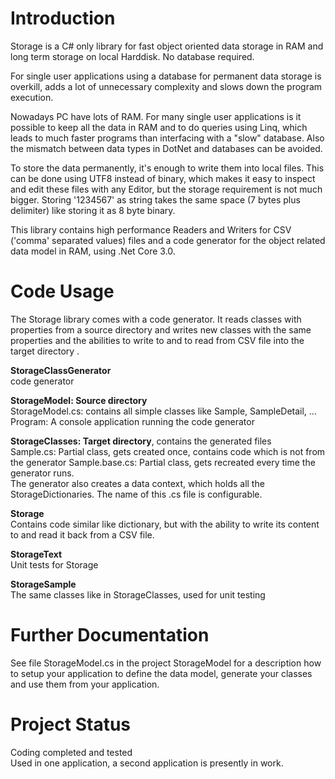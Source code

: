 # Introduction
Storage is a C# only library for fast object oriented data storage in RAM and long term storage on local Harddisk. No database required.

For single user applications using a database for permanent data storage is overkill, adds a lot of unnecessary complexity and slows
down the program execution.

Nowadays PC have lots of RAM. For many single user applications is it possible to keep all the data in RAM and to do queries using Linq, 
which leads to much faster programs than interfacing with a "slow" database. Also the mismatch between data types in DotNet and databases
can be avoided.

To store the data permanently, it's enough to write them into local files. This can be done using UTF8 instead of binary, which
makes it easy to inspect and edit these files with any Editor, but the storage requirement is not much bigger. Storing '1234567' as string
takes the same space (7 bytes plus delimiter) like storing it as 8 byte binary.

This library contains high performance Readers and Writers for CSV ('comma' separated values) files and a code generator for the 
object related data model in RAM, using .Net Core 3.0.

# Code Usage
The Storage library comes with a code generator. It reads classes with properties from a source
directory and writes new classes with the same properties and the 
abilities to write to and to read from CSV file into the target directory .

**StorageClassGenerator**  
code generator

**StorageModel: Source directory**  
StorageModel.cs: contains all simple classes like Sample, SampleDetail, ...  
Program: A console application running the code generator

**StorageClasses: Target directory**, contains the generated files  
Sample.cs: Partial class, gets created once, contains code which is not from the generator
Sample.base.cs: Partial class, gets recreated every time the generator runs.  
The generator also creates a data context, which holds all the StorageDictionaries. The
name of this .cs file is configurable.

**Storage**  
Contains code similar like dictionary, but with the ability to write its content to and read 
it back from a CSV file.

**StorageText**  
Unit tests for Storage

**StorageSample**  
The same classes like in StorageClasses, used for unit testing

# Further Documentation
See file StorageModel.cs in the project StorageModel for a description how to setup your 
application to define the data model, generate your classes and use them from your 
application.

# Project Status
Coding completed and tested  
Used in one application, a second application is presently in work.
 


